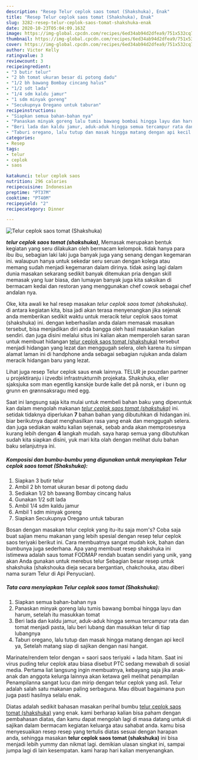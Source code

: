 ```yaml
---
description: "Resep Telur ceplok saos tomat (Shakshuka), Enak"
title: "Resep Telur ceplok saos tomat (Shakshuka), Enak"
slug: 3282-resep-telur-ceplok-saos-tomat-shakshuka-enak
date: 2020-10-23T05:04:09.163Z
image: https://img-global.cpcdn.com/recipes/6ed34ab94d2dfea9/751x532cq70/telur-ceplok-saos-tomat-shakshuka-foto-resep-utama.jpg
thumbnail: https://img-global.cpcdn.com/recipes/6ed34ab94d2dfea9/751x532cq70/telur-ceplok-saos-tomat-shakshuka-foto-resep-utama.jpg
cover: https://img-global.cpcdn.com/recipes/6ed34ab94d2dfea9/751x532cq70/telur-ceplok-saos-tomat-shakshuka-foto-resep-utama.jpg
author: Victor Kelly
ratingvalue: 3
reviewcount: 3
recipeingredient:
- "3 butir telur"
- "2 bh tomat ukuran besar di potong dadu"
- "1/2 bh bawang Bombay cincang halus"
- "1/2 sdt lada"
- "1/4 sdm kaldu jamur"
- "1 sdm minyak goreng"
- "Secukupnya Oregano untuk taburan"
recipeinstructions:
- "Siapkan semua bahan-bahan nya"
- "Panaskan minyak goreng lalu tumis bawang bombai hingga layu dan harum, setelah itu masukkan tomat"
- "Beri lada dan kaldu jamur, aduk-aduk hingga semua tercampur rata dan tomat menjadi pasta, lalu beri lubang dan masukkan telur di tiap lubangnya"
- "Taburi oregano, lalu tutup dan masak hingga matang dengan api kecil ya, Setelah matang siap di sajikan dengan nasi hangat."
categories:
- Resep
tags:
- telur
- ceplok
- saos

katakunci: telur ceplok saos 
nutrition: 296 calories
recipecuisine: Indonesian
preptime: "PT37M"
cooktime: "PT40M"
recipeyield: "2"
recipecategory: Dinner

---
```



![Telur ceplok saos tomat (Shakshuka)](https://img-global.cpcdn.com/recipes/6ed34ab94d2dfea9/751x532cq70/telur-ceplok-saos-tomat-shakshuka-foto-resep-utama.jpg)

<b><i>telur ceplok saos tomat (shakshuka)</i></b>, Memasak merupakan bentuk kegiatan yang seru dilakukan oleh bermacam kelompok. tidak hanya para ibu ibu, sebagian laki laki juga banyak juga yang senang dengan kegemaran ini. walaupun hanya untuk sekedar seru seruan dengan kolega atau memang sudah menjadi kegemaran dalam dirinya. tidak asing lagi dalam dunia masakan sekarang sedikit banyak ditemukan pria dengan skill memasak yang luar biasa, dan lumayan banyak juga kita saksikan di bermacam kedai dan restoran yang menggunakan chef cowok sebagai chef andalan nya.

Oke, kita awali ke hal resep masakan <i>telur ceplok saos tomat (shakshuka)</i>. di antara kegiatan kita, bisa jadi akan terasa menyenangkan jika sejenak anda memberikan sedikit waktu untuk meracik telur ceplok saos tomat (shakshuka) ini. dengan keberhasilan anda dalam memasak masakan tersebut, bisa menjadikan diri anda bangga oleh hasil masakan kalian sendiri. dan juga disini melalui situs ini kalian akan memperoleh saran saran untuk membuat hidangan <u>telur ceplok saos tomat (shakshuka)</u> tersebut menjadi hidangan yang lezat dan menggugah selera, oleh karena itu simpan alamat laman ini di handphone anda sebagai sebagian rujukan anda dalam meracik hidangan baru yang lezat.

Lihat juga resep Telur ceplok saus enak lainnya. TELUR je pouzdan partner u projektiranju i izvedbi infrastrukturnih projekata. Shakshuka, eller sjaksjuka som man egentlig kanskje burde kalle det på norsk, er i bunn og grunn en grønnsaksragu med egg.


Saat ini langsung saja kita mulai untuk membeli bahan baku yang diperuntuk kan dalam mengolah makanan <u><i>telur ceplok saos tomat (shakshuka)</i></u> ini. setidak tidaknya diperlukan <b>7</b> bahan bahan yang dibutuhkan di hidangan ini. biar berikutnya dapat menghasilkan rasa yang enak dan menggugah selera. dan juga sediakan waktu kalian sejenak, sebab anda akan memprosesnya kurang lebih dengan <b>4</b> langkah mudah. saya harap semua yang dibutuhkan sudah kita siapkan disini, yuk mari kita olah dengan melihat dulu bahan baku selanjutnya ini.

<!--inarticleads1-->

##### Komposisi dan bumbu-bumbu yang digunakan untuk menyiapkan Telur ceplok saos tomat (Shakshuka):

1. Siapkan 3 butir telur
1. Ambil 2 bh tomat ukuran besar di potong dadu
1. Sediakan 1/2 bh bawang Bombay cincang halus
1. Gunakan 1/2 sdt lada
1. Ambil 1/4 sdm kaldu jamur
1. Ambil 1 sdm minyak goreng
1. Siapkan Secukupnya Oregano untuk taburan


Bosan dengan masakan telur ceplok yang itu-itu saja mom&#39;s? Coba saja buat sajian menu makanan yang lebih spesial dengan resep telur ceplok saos teriyaki berikut ini. Cara membuatnya sangat mudah kok, bahan dan bumbunya juga sederhana. Apa yang membuat resep shakshuka ini istimewa adalah saus tomat FODMAP rendah buatan sendiri yang unik, yang akan Anda gunakan untuk merebus telur Sebagian besar resep untuk shakshuka (shakshouka dieja secara bergantian, chakchouka, atau diberi nama suram Telur di Api Penyucian). 

<!--inarticleads2-->

##### Tata cara menyiapkan Telur ceplok saos tomat (Shakshuka):

1. Siapkan semua bahan-bahan nya
1. Panaskan minyak goreng lalu tumis bawang bombai hingga layu dan harum, setelah itu masukkan tomat
1. Beri lada dan kaldu jamur, aduk-aduk hingga semua tercampur rata dan tomat menjadi pasta, lalu beri lubang dan masukkan telur di tiap lubangnya
1. Taburi oregano, lalu tutup dan masak hingga matang dengan api kecil ya, Setelah matang siap di sajikan dengan nasi hangat.


Marinate/rendem telor dengan = saori saos teriyaki + lada hitam. Saat ini virus puding telur ceplok atau biasa disebut PTC sedang mewabah di sosial media. Pertama liat langsung ingin membuatnya, kebayang saja jika anak-anak dan anggota kelurga lainnya akan ketawa geli melihat penampilan Penampilanna sangat lucu dan mirip dengan telur ceplok yang asli. Telur adalah salah satu makanan paling serbaguna. Mau dibuat bagaimana pun juga pasti hasilnya selalu enak. 

Diatas adalah sedikit bahasan masakan perihal bumbu <u>telur ceplok saos tomat (shakshuka)</u> yang enak. kami berharap kalian bisa paham dengan pembahasan diatas, dan kamu dapat mengolah lagi di masa datang untuk di sajikan dalam bermacam kegiatan keluarga atau sahabat anda. kamu bisa menyesuaikan resep resep yang tertulis diatas sesuai dengan harapan anda, sehingga masakan <b>telur ceplok saos tomat (shakshuka)</b> ini bisa menjadi lebih yummy dan nikmat lagi. demikian ulasan singkat ini, sampai jumpa lagi di lain kesempatan. kami harap hari kalian menyenangkan.

